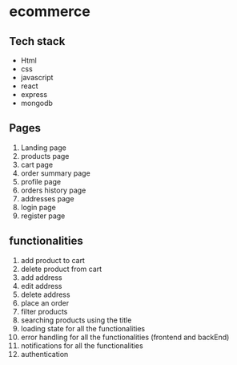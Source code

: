 # ecommerce

## Tech stack

- Html
- css
- javascript
- react
- express
- mongodb

## Pages

1. Landing page
2. products page
3. cart page
4. order summary page
5. profile page
6. orders history page
7. addresses page
8. login page
9. register page

## functionalities

1. add product to cart
2. delete product from cart
3. add address
4. edit address
5. delete address
6. place an order
7. filter products
8. searching products using the title
9. loading state for all the functionalities
10. error handling for all the functionalities (frontend and backEnd)
11. notifications for all the functionalities
12. authentication
